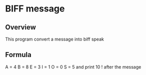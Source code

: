 # BIFF message

## Overview
This program convert a message into biff speak

## Formula
A = 4
B = 8
E = 3
I = 1
O = 0
S = 5
and print 10 ! after the message
